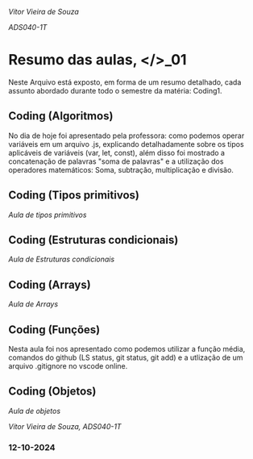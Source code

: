 *Vítor Vieira de Souza*

*ADS040-1T*

# Resumo das aulas, </>_01 #
Neste Arquivo está exposto, em forma de um resumo detalhado, cada assunto abordado durante todo o semestre da matéria: Coding1. 

## Coding (Algoritmos)
No dia de hoje foi apresentado pela professora: como podemos operar variáveis em um arquivo .js, explicando detalhadamente sobre os tipos aplicáveis de variáveis (var, let, const), além disso foi mostrado a concatenação de palavras "soma de palavras" e a utilização dos operadores matemáticos: Soma, subtração, multiplicação e divisão.


## Coding (Tipos primitivos)
*Aula de tipos primitivos*


## Coding (Estruturas condicionais)
*Aula de Estruturas condicionais*


## Coding (Arrays)
*Aula de Arrays*


## Coding (Funções)
Nesta aula foi nos apresentado como podemos utilizar a função média, comandos do github (LS status, git status, git add) e a utlização de um arquivo .gitignore no vscode online.


## Coding (Objetos)
*Aula de objetos*


*Vítor Vieira de Souza, ADS040-1T*

### 12-10-2024 ###
